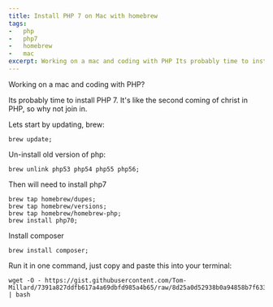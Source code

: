 ```yaml
---
title: Install PHP 7 on Mac with homebrew
tags:
-   php
-   php7
-   homebrew
-   mac
excerpt: Working on a mac and coding with PHP Its probably time to install PHP It's like the second coming of christ in PHP so why not join in Lets start by updating brew brew update Un-install old version of php
---
```


Working on a mac and coding with PHP? 

Its probably time to install PHP 7. It's like the second coming of christ in PHP, so why not join in.

Lets start by updating, brew:

```language-bash
brew update;
```

Un-install old version of php:

```language-bash
brew unlink php53 php54 php55 php56;
```

Then will need to install php7

```language-bash
brew tap homebrew/dupes;
brew tap homebrew/versions;
brew tap homebrew/homebrew-php;
brew install php70;
```

Install composer

```language-bash
brew install composer;
```

Run it in one command, just copy and paste this into your terminal:

```language-bash
wget -O - https://gist.githubusercontent.com/Tom-Millard/7391a827ddfb617a4a69dbfd985a4b65/raw/8d25a0d52938b0a94858b7f63343e372076bb5e2/gistfile1.sh | bash
```
